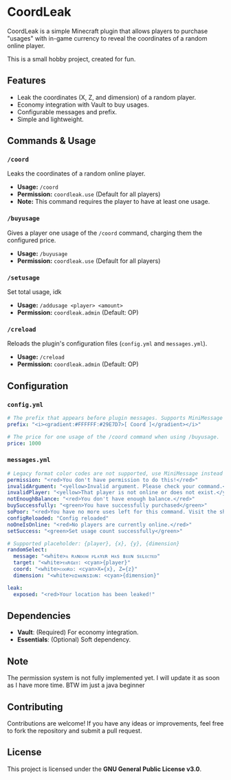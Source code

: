 # CoordLeak

CoordLeak is a simple Minecraft plugin that allows players to purchase "usages" with in-game currency to reveal the coordinates of a random online player.

This is a small hobby project, created for fun.

## Features

*   Leak the coordinates (X, Z, and dimension) of a random player.
*   Economy integration with Vault to buy usages.
*   Configurable messages and prefix.
*   Simple and lightweight.

## Commands & Usage

### `/coord`
Leaks the coordinates of a random online player.
*   **Usage:** `/coord`
*   **Permission:** `coordleak.use` (Default for all players)
*   **Note:** This command requires the player to have at least one usage.

### `/buyusage`
Gives a player one usage of the `/coord` command, charging them the configured price.
*   **Usage:** `/buyusage`
*   **Permission:** `coordleak.use` (Default for all players)

### `/setusage`
Set total usage, idk
*   **Usage:** `/addusage <player> <amount>`
*   **Permission:** `coordleak.admin` (Default: OP)

### `/creload`
Reloads the plugin's configuration files (`config.yml` and `messages.yml`).
*   **Usage:** `/creload`
*   **Permission:** `coordleak.admin` (Default: OP)

## Configuration

### `config.yml`
```yaml
# The prefix that appears before plugin messages. Supports MiniMessage format.
prefix: "<i><gradient:#FFFFFF:#29E7D7>[ Coord ]</gradient></i>"

# The price for one usage of the /coord command when using /buyusage.
price: 1000
```

### `messages.yml`
```yaml
# Legacy format color codes are not supported, use MiniMessage instead
permission: "<red>You don't have permission to do this!</red>"
invalidArgument: "<yellow>Invalid argument. Please check your command.</yellow>"
invalidPlayer: "<yellow>That player is not online or does not exist.</yellow>"
notEnoughBalance: "<red>You don't have enough balance.</red>"
buySuccessfully: "<green>You have successfully purchased</green>"
soPoor: "<red>You have no more uses left for this command. Visit the shop to get more!</red>"
configReloaded: "Config reloaded"
noOneIsOnline: "<red>No players are currently online.</red>"
setSuccess: "<green>Set usage count successfully</green>"

# Supported placeholder: {player}, {x}, {y}, {dimension}
randomSelect:
  message: "<white>ᴀ ʀᴀɴᴅᴏᴍ ᴘʟᴀʏᴇʀ ʜᴀѕ ʙᴇᴇɴ ѕᴇʟᴇᴄᴛᴇᴅ"
  target: "<white>ᴛᴀʀɢᴇᴛ: <cyan>{player}"
  coord: "<white>ᴄᴏᴏʀᴅ: <cyan>X={x}, Z={z}"
  dimension: "<white>ᴅɪᴍᴇɴѕɪᴏɴ: <cyan>{dimension}"

leak:
  exposed: "<red>Your location has been leaked!"
```

## Dependencies

*   **Vault**: (Required) For economy integration.
*   **Essentials**: (Optional) Soft dependency.

## Note

The permission system is not fully implemented yet. I will update it as soon as I have more time.
BTW im just a java beginner

## Contributing

Contributions are welcome! If you have any ideas or improvements, feel free to fork the repository and submit a pull request.

## License

This project is licensed under the **GNU General Public License v3.0**.
